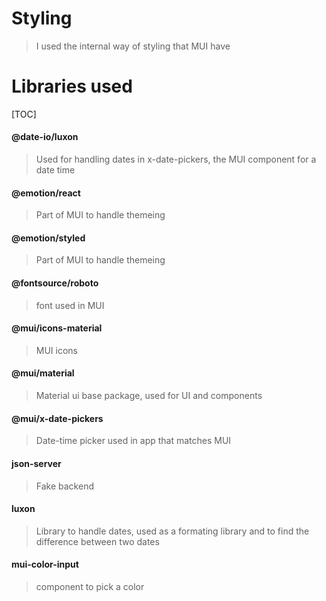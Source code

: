 # Styling

> I used the internal way of styling that MUI have

# Libraries used

[TOC]

#### @date-io/luxon

> Used for handling dates in x-date-pickers, the MUI component for a date time

#### @emotion/react

> Part of MUI to handle themeing

#### @emotion/styled

> Part of MUI to handle themeing

#### @fontsource/roboto

> font used in MUI

#### @mui/icons-material

> MUI icons

#### @mui/material

> Material ui base package, used for UI and components

#### @mui/x-date-pickers

> Date-time picker used in app that matches MUI

#### json-server

> Fake backend

#### luxon

> Library to handle dates, used as a formating library and to find the difference between two dates

#### mui-color-input

> component to pick a color
